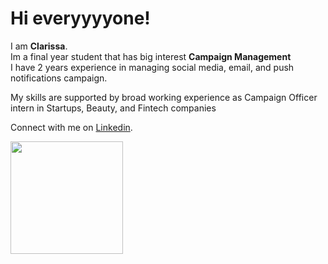 # Hi everyyyyone! 
I am **Clarissa**.\
Im a final year student that has big interest **Campaign Management**\
I have 2 years experience in managing social media, email, and push notifications campaign.

My skills are supported by broad working experience as Campaign Officer intern in Startups, Beauty, and Fintech companies

Connect with me on [Linkedin](https://www.linkedin.com/in/ceyiclarissa/).
 
<p align="left">
<a href="https://github.com/ceylarissa">
  <img height="180em" src="https://github-readme-stats-eight-theta.vercel.app/api?username=ceylarissa&show_icons=true&theme=algolia&include_all_commits=true&count_private=true"/>
</a>
</p>
